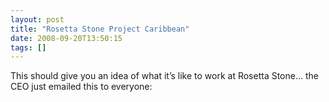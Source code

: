 ```yaml
---
layout: post
title: "Rosetta Stone Project Caribbean"
date: 2008-09-20T13:50:15
tags: []
---
```


<p>This should give you an idea of what it&#8217;s like to work at Rosetta Stone&#8230; the <span class="caps">CEO</span> just emailed this to everyone:</p>

<p><object width="425" height="344"><param name="movie" value="http://www.youtube.com/v/bgC1MMiCH_4&hl=en&fs=1"></param><param name="allowFullScreen" value="true"></param><embed src="http://www.youtube.com/v/bgC1MMiCH_4&hl=en&fs=1" type="application/x-shockwave-flash" allowfullscreen="true" width="425" height="344"></embed></object></p>
